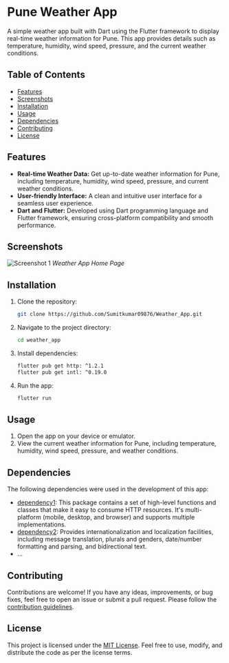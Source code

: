 # Pune Weather App

A simple weather app built with Dart using the Flutter framework to display real-time weather information for Pune. This app provides details such as temperature, humidity, wind speed, pressure, and the current weather conditions.

## Table of Contents

- [Features](#features)
- [Screenshots](#screenshots)
- [Installation](#installation)
- [Usage](#usage)
- [Dependencies](#dependencies)
- [Contributing](#contributing)
- [License](#license)

## Features

- **Real-time Weather Data:** Get up-to-date weather information for Pune, including temperature, humidity, wind speed, pressure, and current weather conditions.
- **User-friendly Interface:** A clean and intuitive user interface for a seamless user experience.
- **Dart and Flutter:** Developed using Dart programming language and Flutter framework, ensuring cross-platform compatibility and smooth performance.

## Screenshots

![Screenshot 1](https://github.com/Sumitkumar09876/Weather_App/assets/130588035/f6b36e12-5d7c-43cd-a3df-5e121d90d5a4)
*Weather App Home Page*

## Installation

1. Clone the repository:

   ```bash
   git clone https://github.com/Sumitkumar09876/Weather_App.git
   ```

2. Navigate to the project directory:

   ```bash
   cd weather_app
   ```

3. Install dependencies:

   ```bash
   flutter pub get http: ^1.2.1
   flutter pub get intl: ^0.19.0
   ```

4. Run the app:

   ```bash
   flutter run
   ```

## Usage

1. Open the app on your device or emulator.
2. View the current weather information for Pune, including temperature, humidity, wind speed, pressure, and weather conditions.

## Dependencies

The following dependencies were used in the development of this app:

- [dependency1](https://pub.dev/packages/http): This package contains a set of high-level functions and classes that make it easy to consume HTTP resources. It's multi-platform (mobile, desktop, and browser) and supports multiple implementations.
- [dependency2](https://pub.dev/packages/intl): Provides internationalization and localization facilities, including message translation, plurals and genders, date/number formatting and parsing, and bidirectional text.
- ...

## Contributing

Contributions are welcome! If you have any ideas, improvements, or bug fixes, feel free to open an issue or submit a pull request. Please follow the [contribution guidelines](CONTRIBUTING.md).

## License

This project is licensed under the [MIT License](LICENSE). Feel free to use, modify, and distribute the code as per the license terms.
